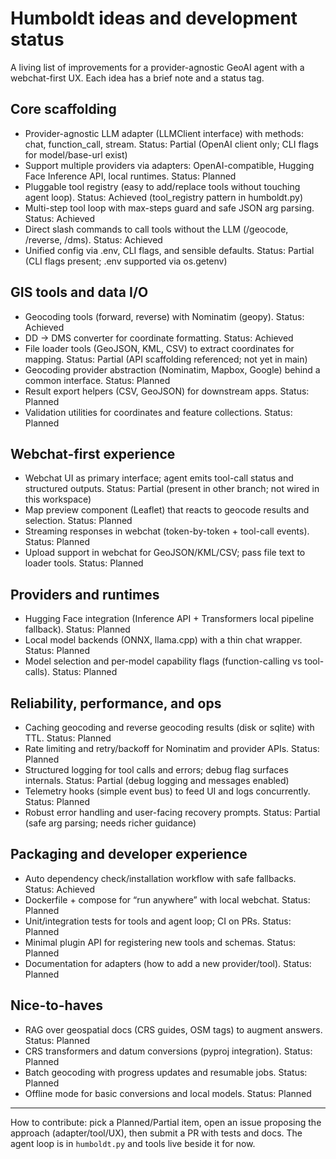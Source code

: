 # Humboldt ideas and development status

A living list of improvements for a provider-agnostic GeoAI agent with a webchat-first UX. Each idea has a brief note and a status tag.

## Core scaffolding

- Provider-agnostic LLM adapter (LLMClient interface) with methods: chat, function_call, stream. Status: Partial (OpenAI client only; CLI flags for model/base-url exist)
- Support multiple providers via adapters: OpenAI-compatible, Hugging Face Inference API, local runtimes. Status: Planned
- Pluggable tool registry (easy to add/replace tools without touching agent loop). Status: Achieved (tool_registry pattern in humboldt.py)
- Multi-step tool loop with max-steps guard and safe JSON arg parsing. Status: Achieved
- Direct slash commands to call tools without the LLM (/geocode, /reverse, /dms). Status: Achieved
- Unified config via .env, CLI flags, and sensible defaults. Status: Partial (CLI flags present; .env supported via os.getenv)

## GIS tools and data I/O

- Geocoding tools (forward, reverse) with Nominatim (geopy). Status: Achieved
- DD → DMS converter for coordinate formatting. Status: Achieved
- File loader tools (GeoJSON, KML, CSV) to extract coordinates for mapping. Status: Partial (API scaffolding referenced; not yet in main)
- Geocoding provider abstraction (Nominatim, Mapbox, Google) behind a common interface. Status: Planned
- Result export helpers (CSV, GeoJSON) for downstream apps. Status: Planned
- Validation utilities for coordinates and feature collections. Status: Planned

## Webchat-first experience

- Webchat UI as primary interface; agent emits tool-call status and structured outputs. Status: Partial (present in other branch; not wired in this workspace)
- Map preview component (Leaflet) that reacts to geocode results and selection. Status: Planned
- Streaming responses in webchat (token-by-token + tool-call events). Status: Planned
- Upload support in webchat for GeoJSON/KML/CSV; pass file text to loader tools. Status: Planned

## Providers and runtimes

- Hugging Face integration (Inference API + Transformers local pipeline fallback). Status: Planned
- Local model backends (ONNX, llama.cpp) with a thin chat wrapper. Status: Planned
- Model selection and per-model capability flags (function-calling vs tool-calls). Status: Planned

## Reliability, performance, and ops

- Caching geocoding and reverse geocoding results (disk or sqlite) with TTL. Status: Planned
- Rate limiting and retry/backoff for Nominatim and provider APIs. Status: Planned
- Structured logging for tool calls and errors; debug flag surfaces internals. Status: Partial (debug logging and messages enabled)
- Telemetry hooks (simple event bus) to feed UI and logs concurrently. Status: Planned
- Robust error handling and user-facing recovery prompts. Status: Partial (safe arg parsing; needs richer guidance)

## Packaging and developer experience

- Auto dependency check/installation workflow with safe fallbacks. Status: Achieved
- Dockerfile + compose for “run anywhere” with local webchat. Status: Planned
- Unit/integration tests for tools and agent loop; CI on PRs. Status: Planned
- Minimal plugin API for registering new tools and schemas. Status: Planned
- Documentation for adapters (how to add a new provider/tool). Status: Planned

## Nice-to-haves

- RAG over geospatial docs (CRS guides, OSM tags) to augment answers. Status: Planned
- CRS transformers and datum conversions (pyproj integration). Status: Planned
- Batch geocoding with progress updates and resumable jobs. Status: Planned
- Offline mode for basic conversions and local models. Status: Planned

---

How to contribute: pick a Planned/Partial item, open an issue proposing the approach (adapter/tool/UX), then submit a PR with tests and docs. The agent loop is in `humboldt.py` and tools live beside it for now.
